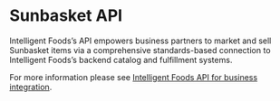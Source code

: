 # Sunbasket API

Intelligent Foods’s API empowers business partners to market and sell Sunbasket items via a comprehensive standards-based connection to Intelligent Foods’s backend catalog and fulfillment systems.

For more information please see [Intelligent Foods API for business integration](https://intelligent-foods.github.io/partner-api/).
